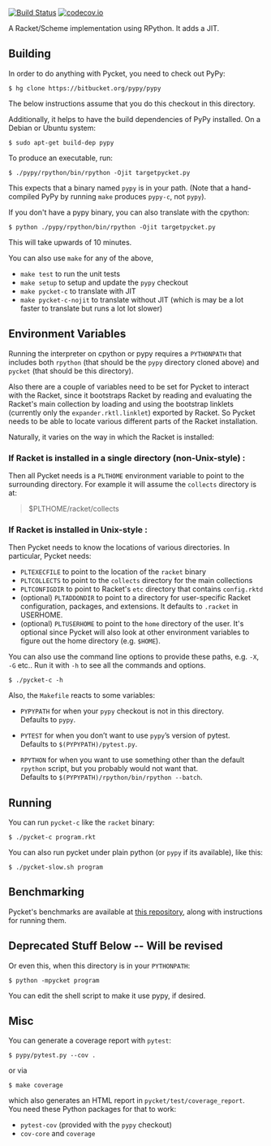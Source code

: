 [![Build Status](https://travis-ci.org/pycket/pycket.png?branch=master)](https://travis-ci.org/cderici/pycket)
[![codecov.io](https://codecov.io/github/pycket/pycket/coverage.svg?branch=master)](https://codecov.io/github/pycket/pycket?branch=master)

A Racket/Scheme implementation using RPython. It adds a JIT.

## Building

In order to do anything with Pycket, you need to check out PyPy:

    $ hg clone https://bitbucket.org/pypy/pypy

The below instructions assume that you do this checkout in this directory.

Additionally, it helps to have the build dependencies of PyPy installed.
On a Debian or Ubuntu system:

    $ sudo apt-get build-dep pypy

To produce an executable, run:

    $ ./pypy/rpython/bin/rpython -Ojit targetpycket.py

This expects that a binary named `pypy` is in your path. (Note that
a hand-compiled PyPy by running `make` produces `pypy-c`, not `pypy`).

If you don't have a pypy binary, you can also translate with the cpython:

    $ python ./pypy/rpython/bin/rpython -Ojit targetpycket.py

This will take upwards of 10 minutes.

You can also use `make` for any of the above,

 * `make test` to run the unit tests
 * `make setup` to setup and update the `pypy` checkout
 * `make pycket-c` to translate with JIT
 * `make pycket-c-nojit` to translate without JIT (which is may be a lot faster to translate but runs a lot lot slower)

## Environment Variables

Running the interpreter on cpython or pypy requires a `PYTHONPATH`
that includes both `rpython` (that should be the `pypy` directory
cloned above) and `pycket` (that should be this directory).

Also there are a couple of variables need to be set for Pycket to
interact with the Racket, since it bootstraps Racket by reading and
evaluating the Racket's main collection by loading and using the
bootstrap linklets (currently only the `expander.rktl.linklet`)
exported by Racket. So Pycket needs to be able to locate various
different parts of the Racket installation. 

Naturally, it varies on the way in which the Racket is installed:

### If Racket is installed in a single directory (non-Unix-style) :

Then all Pycket needs is a `PLTHOME` environment variable to point to
the surrounding directory. For example it will assume the `collects`
directory is at:

> $PLTHOME/racket/collects

### If Racket is installed in Unix-style :

Then Pycket needs to know the locations of various directories. In
particular, Pycket needs:

 * `PLTEXECFILE` to point to the location of the `racket` binary
 * `PLTCOLLECTS` to point to the `collects` directory for the main
collections 
 * `PLTCONFIGDIR` to point to Racket's `etc` directory that contains
`config.rktd`
 * (optional) `PLTADDONDIR` to point to a directory for user-specific
Racket configuration, packages, and extensions. It defaults to
`.racket` in USERHOME.
 * (optional) `PLTUSERHOME` to point to the `home` directory of the
  user. It's optional since Pycket will also look at other environment
  variables to figure out the home directory (e.g. `$HOME`).

You can also use the command line options to provide these paths,
e.g. `-X`, `-G` etc.. Run it with `-h` to see all the commands and
options.

    $ ./pycket-c -h

Also, the `Makefile` reacts to some variables:
 * `PYPYPATH` for when your `pypy` checkout is not in this directory.   
    Defaults to `pypy`.
 * `PYTEST` for when you don’t want to use `pypy`’s version of pytest.  
    Defaults to `$(PYPYPATH)/pytest.py`.

 * `RPYTHON` for when you want to use something other than the default
   `rpython` script, but you probably would not want that.  
   Defaults to `$(PYPYPATH)/rpython/bin/rpython --batch`.

## Running

You can run `pycket-c` like the `racket` binary:

    $ ./pycket-c program.rkt

You can also run pycket under plain python (or `pypy` if its
available), like this:

    $ ./pycket-slow.sh program

## Benchmarking

Pycket's benchmarks are available at [this
repository](https://github.com/krono/pycket-bench), along with
instructions for running them.


## Deprecated Stuff Below -- Will be revised 
   
Or even this, when this directory is in your `PYTHONPATH`:

    $ python -mpycket program

You can edit the shell script to make it use pypy, if desired.

## Misc

You can generate a coverage report with `pytest`:

    $ pypy/pytest.py --cov .

or via

    $ make coverage
    
which also generates an HTML report in `pycket/test/coverage_report`.  
You need these Python packages for that to work:
  * `pytest-cov` (provided with the `pypy` checkout)
  * `cov-core` and `coverage`